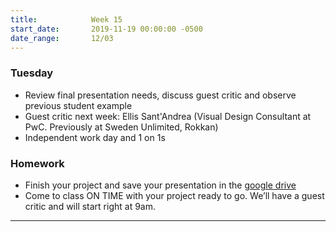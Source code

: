 ```yaml
---
title:            Week 15
start_date:       2019-11-19 00:00:00 -0500
date_range:       12/03
---
```


### Tuesday

- Review final presentation needs, discuss guest critic and observe previous student example
- Guest critic next week: Ellis Sant'Andrea (Visual Design Consultant at PwC. Previously at Sweden Unlimited, Rokkan)
- Independent work day and 1 on 1s

### Homework
- Finish your project and save your presentation in the [google drive](https://drive.google.com/open?id=1bMzPIzshzo6xd1idRrKXFl63wqm2QiET)
- Come to class ON TIME with your project ready to go. We&rsquo;ll have a guest critic and will start right at 9am.

---
